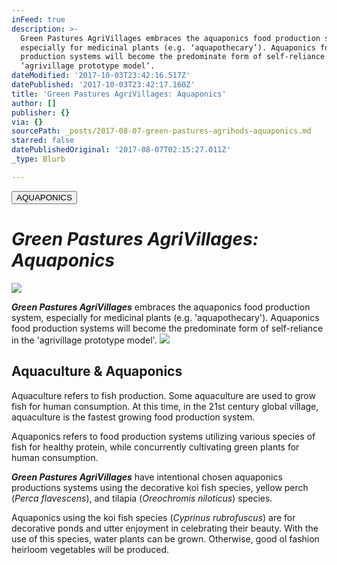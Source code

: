 ```yaml
---
inFeed: true
description: >-
  Green Pastures AgriVillages embraces the aquaponics food production system,
  especially for medicinal plants (e.g. ‘aquapothecary’). Aquaponics food
  production systems will become the predominate form of self-reliance in the
  ‘agrivillage prototype model’.
dateModified: '2017-10-03T23:42:16.517Z'
datePublished: '2017-10-03T23:42:17.160Z'
title: 'Green Pastures AgriVillages: Aquaponics'
author: []
publisher: {}
via: {}
sourcePath: _posts/2017-08-07-green-pastures-agrihods-aquaponics.md
starred: false
datePublishedOriginal: '2017-08-07T02:15:27.011Z'
_type: Blurb

---
```

<button data-role="cta" style="">AQUAPONICS</button>

# _**Green Pastures AgriVillages: Aquaponics**_
![](https://the-grid-user-content.s3-us-west-2.amazonaws.com/022c92fe-ec46-4932-8a4f-b4403c0eb2f0.jpg)

_**Green Pastures AgriVillages**_ embraces the aquaponics food production system, especially for medicinal plants (e.g. 'aquapothecary'). Aquaponics food production systems will become the predominate form of self-reliance in the 'agrivillage prototype model'.
![](https://the-grid-user-content.s3-us-west-2.amazonaws.com/add62ef1-2a76-4065-8779-eb7185808152.jpg)

## Aquaculture & Aquaponics

Aquaculture refers to fish production. Some aquaculture are used to grow fish for human consumption. At this time, in the 21st century global village, aquaculture is the fastest growing food production system.

Aquaponics refers to food production systems utilizing various species of fish for healthy protein, while concurrently cultivating green plants for human consumption.

_**Green Pastures AgriVillages**_ have intentional chosen aquaponics productions systems using the decorative koi fish species, yellow perch (_Perca flavescens_), and tilapia (_Oreochromis niloticus_) species.

Aquaponics using the koi fish species (_Cyprinus rubrofuscus_) are for decorative ponds and utter enjoyment in celebrating their beauty. With the use of this species, water plants can be grown. Otherwise, good ol fashion heirloom vegetables will be produced.